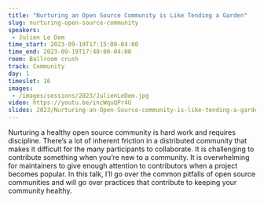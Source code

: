 ```yaml
---
title: "Nurturing an Open Source Community is Like Tending a Garden"
slug: nurturing-open-source-community
speakers:
 - Julien Le Dem
time_start: 2023-09-19T17:15:00-04:00
time_end: 2023-09-19T17:40:00-04:00
room: Ballroom crush
track: Community
day: 1
timeslot: 16
images:
 - /images/sessions/2023/JulienLeDem.jpg
video: https://youtu.be/incWquQPr4U
slides: 2023/Nurturing-an-Open-Source-community-is-like-tending-a-garden-Airflow-Summit-2023-talk.pdf
---
```


Nurturing a healthy open source community is hard work and requires discipline. There’s a lot of inherent friction in a distributed community that makes it difficult for the many participants to collaborate. It is challenging to contribute something when you’re new to a community. It is overwhelming for maintainers to give enough attention to contributors when a project becomes popular. In this talk, I’ll go over the common pitfalls of open source communities and will go over practices that contribute to keeping your community healthy.


